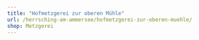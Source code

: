 ```yaml
---
title: "Hofmetzgerei zur oberen Mühle"
url: /herrsching-am-ammersee/hofmetzgerei-zur-oberen-muehle/
shop: Metzgerei
---
```

